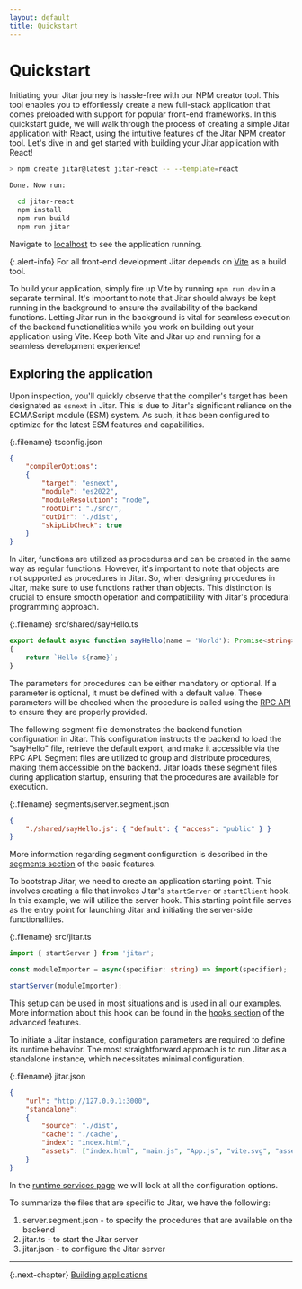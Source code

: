 ```yaml
---
layout: default
title: Quickstart
---
```


# Quickstart

Initiating your Jitar journey is hassle-free with our NPM creator tool. This tool enables you to effortlessly create a new full-stack application that comes preloaded with support for popular front-end frameworks. In this quickstart guide, we will walk through the process of creating a simple Jitar application with React, using the intuitive features of the Jitar NPM creator tool. Let's dive in and get started with building your Jitar application with React!

```bash
> npm create jitar@latest jitar-react -- --template=react

Done. Now run:

  cd jitar-react
  npm install
  npm run build
  npm run jitar
```

Navigate to [localhost](http://localhost:3000) to see the application running.

{:.alert-info}
For all front-end development Jitar depends on [Vite](https://vitejs.dev) as a build tool.

To build your application, simply fire up Vite by running `npm run dev` in a separate terminal. It's important to note that Jitar should always be kept running in the background to ensure the availability of the backend functions. Letting Jitar run in the background is vital for seamless execution of the backend functionalities while you work on building out your application using Vite. Keep both Vite and Jitar up and running for a seamless development experience!

## Exploring the application

Upon inspection, you'll quickly observe that the compiler's target has been designated as `esnext` in Jitar. This is due to Jitar's significant reliance on the ECMAScript module (ESM) system. As such, it has been configured to optimize for the latest ESM features and capabilities.

{:.filename}
tsconfig.json

```json
{
    "compilerOptions":
    {
        "target": "esnext",
        "module": "es2022",
        "moduleResolution": "node",
        "rootDir": "./src/",
        "outDir": "./dist",
        "skipLibCheck": true
    }
}
```

In Jitar, functions are utilized as procedures and can be created in the same way as regular functions. However, it's important to note that objects are not supported as procedures in Jitar. So, when designing procedures in Jitar, make sure to use functions rather than objects. This distinction is crucial to ensure smooth operation and compatibility with Jitar's procedural programming approach.

{:.filename}
src/shared/sayHello.ts

```ts
export default async function sayHello(name = 'World'): Promise<string>
{
    return `Hello ${name}`;
}
```

The parameters for procedures can be either mandatory or optional. If a parameter is optional, it must be defined with a default value. These parameters will be checked when the procedure is called using the [RPC API](advanced-features.html#apis) to ensure they are properly provided.

The following segment file demonstrates the backend function configuration in Jitar. This configuration instructs the backend to load the "sayHello" file, retrieve the default export, and make it accessible via the RPC API. Segment files are utilized to group and distribute procedures, making them accessible on the backend. Jitar loads these segment files during application startup, ensuring that the procedures are available for execution.

{:.filename}
segments/server.segment.json

```json
{
    "./shared/sayHello.js": { "default": { "access": "public" } }
}
```

More information regarding segment configuration is described in the [segments section](basic-features.html#segments) of the basic features.

To bootstrap Jitar, we need to create an application starting point. This involves creating a file that invokes Jitar's ``startServer`` or ``startClient`` hook. In this example, we will utilize the server hook. This starting point file serves as the entry point for launching Jitar and initiating the server-side functionalities.

{:.filename}
src/jitar.ts

```ts
import { startServer } from 'jitar';

const moduleImporter = async(specifier: string) => import(specifier);

startServer(moduleImporter);
```

This setup can be used in most situations and is used in all our examples. More information about this hook can be found in the [hooks section](advanced-features.html#hooks) of the advanced features.

To initiate a Jitar instance, configuration parameters are required to define its runtime behavior. The most straightforward approach is to run Jitar as a standalone instance, which necessitates minimal configuration.

{:.filename}
jitar.json

```json
{
    "url": "http://127.0.0.1:3000",
    "standalone":
    {
        "source": "./dist",
        "cache": "./cache",
        "index": "index.html",
        "assets": ["index.html", "main.js", "App.js", "vite.svg", "assets/**/*"]
    }
}
```

In the [runtime services page](runtime-services.html) we will look at all the configuration options.

To summarize the files that are specific to Jitar, we have the following:
1. server.segment.json - to specify the procedures that are available on the backend
1. jitar.ts - to start the Jitar server
1. jitar.json - to configure the Jitar server

---

{:.next-chapter}
[Building applications](building-applications.html)
